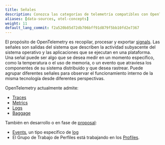 ```yaml
---
title: Señales
description: Conozca las categorías de telemetría compatibles con OpenTelemetry
aliases: [data-sources, otel-concepts]
weight: 11
default_lang_commit: f2a520b85d72db706bff91d879f5bb10fd2e7367
---
```


El propósito de OpenTelemetry es recopilar, procesar y exportar [signals]. Las
señales son salidas del sistema que describen la actividad subyacente del
sistema operativo y las aplicaciones que se ejecutan en una plataforma. Una
señal puede ser algo que se desea medir en un momento específico, como la
temperatura o el uso de memoria, o un evento que atraviesa los componentes de su
sistema distribuido y que desea rastrear. Puede agrupar diferentes señales para
observar el funcionamiento interno de la misma tecnología desde diferentes
perspectivas.

OpenTelemetry actualmente admite:

- [Traces](traces)
- [Metrics](metrics)
- [Logs](logs)
- [Baggage](baggage)

También en desarrollo o en fase de [proposal]:

- [Events], un tipo específico de [log](logs)
- El Grupo de Trabajo de Perfiles está trabajando en los [Profiles].

[Events]: /docs/specs/otel/logs/data-model/#events
[Profiles]:
  https://github.com/open-telemetry/opentelemetry-specification/blob/main/oteps/profiles/0212-profiling-vision.md
[proposal]:
  https://github.com/open-telemetry/opentelemetry-specification/tree/main/oteps/#readme
[signals]: /docs/specs/otel/glossary/#signals

